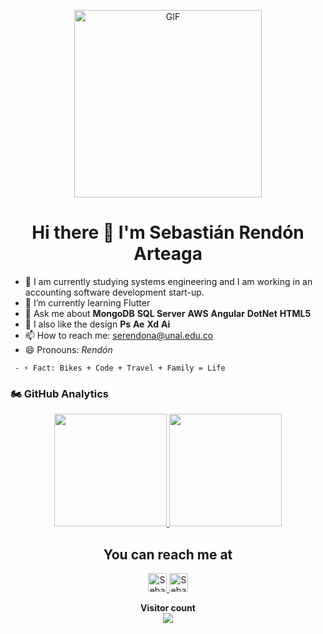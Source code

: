 <p align="center">
  <img alt="GIF" src="https://media.giphy.com/media/9LQHvkbIzTSLe/giphy.gif" height="300"/>
</p>

<h1 align="center">Hi there 👋  I'm Sebastián Rendón Arteaga</h1>

- 🔭 I am currently studying systems engineering and I am working in an accounting software development start-up.
- 🌱 I’m currently learning Flutter
- 💬 Ask me about **MongoDB** **SQL Server** **AWS** **Angular** **DotNet** **HTML5**
- 🎨 I also like the design **Ps** **Ae** **Xd** **Ai**
- 📫 How to reach me: serendona@unal.edu.co
- 😄 Pronouns: _Rendón_
```
 - ⚡ Fact: Bikes + Code + Travel + Family = Life
 ```

### 🏍 GitHub Analytics

<p align="center">
  <a href="https://github.com/SebasRendon12" target="_self">
    <img height="180em" src="https://github-readme-stats-eight-theta.vercel.app/api?username=SebasRendon12&show_icons=true&theme=darcula&include_all_commits=true&count_private=true"/>
    <img height="180em" src="https://github-readme-stats-eight-theta.vercel.app/api/top-langs/?username=SebasRendon12&layout=compact&langs_count=8&theme=darcula"/>
  </a>
</p>

<h2 align="center">You can reach me at</h2>

<p align="center">
  <a href="https://www.linkedin.com/in/sebastián-rendón-arteaga/" target="_blank">
    <img src="https://www.vectorlogo.zone/logos/linkedin/linkedin-icon.svg" alt="Sebastián Rendón Arteaga's LinkedIn Profile" height="30" width="30">
  </a>
  <a href="https://twitter.com/Sebas_rendon812" target="_blank">
    <img src="https://www.vectorlogo.zone/logos/twitter/twitter-official.svg" alt="Sebastián Rendón Arteaga's Twitter Profile" height="30" width="30">
  </a>
</p>

<p align="center"> 
  <b>Visitor count</b><br>
  <img src="https://profile-counter.glitch.me/SebasRendon12/count.svg" />
</p>
